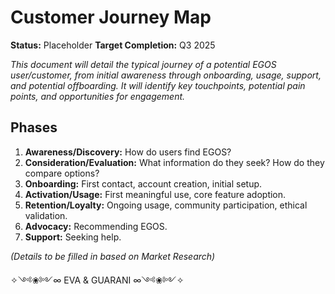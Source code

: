 # Customer Journey Map

**Status:** Placeholder
**Target Completion:** Q3 2025

*This document will detail the typical journey of a potential EGOS user/customer, from initial awareness through onboarding, usage, support, and potential offboarding. It will identify key touchpoints, potential pain points, and opportunities for engagement.*

## Phases

1.  **Awareness/Discovery:** How do users find EGOS?
2.  **Consideration/Evaluation:** What information do they seek? How do they compare options?
3.  **Onboarding:** First contact, account creation, initial setup.
4.  **Activation/Usage:** First meaningful use, core feature adoption.
5.  **Retention/Loyalty:** Ongoing usage, community participation, ethical validation.
6.  **Advocacy:** Recommending EGOS.
7.  **Support:** Seeking help.

*(Details to be filled in based on Market Research)*

✧༺❀༻∞ EVA & GUARANI ∞༺❀༻✧
